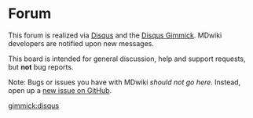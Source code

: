 # Forum

This forum is realized via [Disqus](https://disqus.com) and the [Disqus Gimmick](gimmicks.md). MDwiki developers are notified upon new messages.

This board is intended for general discussion, help and support requests, but **not** bug reports.

Note: Bugs or issues you have with MDwiki *should not go here*. Instead, open up a [new issue on GitHub](https://github.com/Dynalon/mdwiki/issues).

[gimmick:disqus](mdwiki)
